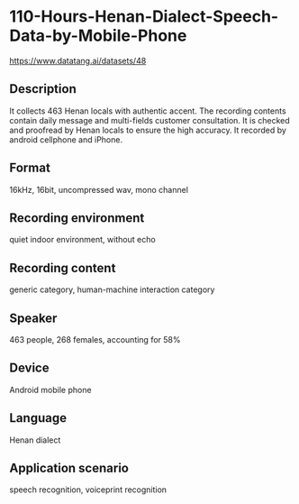 # 110-Hours-Henan-Dialect-Speech-Data-by-Mobile-Phone
https://www.datatang.ai/datasets/48

## Description
It collects 463 Henan locals with authentic accent. The recording contents contain daily message and multi-fields customer consultation. It is checked and proofread by Henan locals to ensure the high accuracy. It recorded by android cellphone and iPhone.

## Format
16kHz, 16bit, uncompressed wav, mono channel

## Recording environment
quiet indoor environment, without echo

## Recording content
generic category, human-machine interaction category

## Speaker
463 people, 268 females, accounting for 58%

## Device
Android mobile phone

## Language
Henan dialect

## Application scenario
speech recognition, voiceprint recognition
